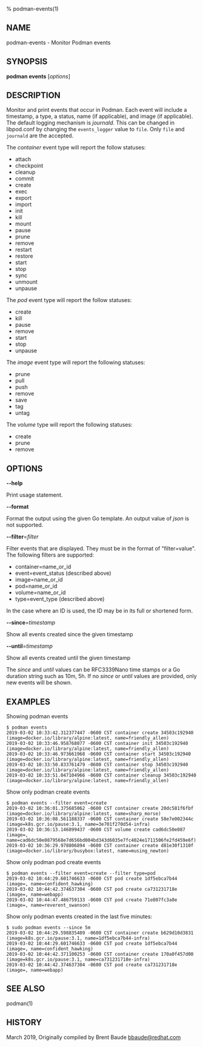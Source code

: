 % podman-events(1)

## NAME
podman\-events - Monitor Podman events

## SYNOPSIS
**podman events** [*options*]

## DESCRIPTION

Monitor and print events that occur in Podman. Each event will include a timestamp,
a type, a status, name (if applicable), and image (if applicable).  The default logging
mechanism is *journald*. This can be changed in libpod.conf by changing the `events_logger`
value to `file`.  Only `file` and `journald` are the accepted.

The *container* event type will report the follow statuses:
 * attach
 * checkpoint
 * cleanup
 * commit
 * create
 * exec
 * export
 * import
 * init
 * kill
 * mount
 * pause
 * prune
 * remove
 * restart
 * restore
 * start
 * stop
 * sync
 * unmount
 * unpause

The *pod* event type will report the follow statuses:
 * create
 * kill
 * pause
 * remove
 * start
 * stop
 * unpause

The *image* event type will report the following statuses:
 * prune
 * pull
 * push
 * remove
 * save
 * tag
 * untag

The *volume* type will report the following statuses:
 * create
 * prune
 * remove


## OPTIONS

**--help**

Print usage statement.

**--format**

Format the output using the given Go template.  An output value of *json* is not supported.


**--filter**=*filter*

Filter events that are displayed.  They must be in the format of "filter=value".  The following
filters are supported:
 * container=name_or_id
 * event=event_status (described above)
 * image=name_or_id
 * pod=name_or_id
 * volume=name_or_id
 * type=event_type (described above)

In the case where an ID is used, the ID may be in its full or shortened form.

**--since**=*timestamp*

Show all events created since the given timestamp


**--until**=*timestamp*

Show all events created until the given timestamp

The *since* and *until* values can be RFC3339Nano time stamps or a Go duration string such as 10m, 5h. If no
*since* or *until* values are provided, only new events will be shown.

## EXAMPLES

Showing podman events
```
$ podman events
2019-03-02 10:33:42.312377447 -0600 CST container create 34503c192940 (image=docker.io/library/alpine:latest, name=friendly_allen)
2019-03-02 10:33:46.958768077 -0600 CST container init 34503c192940 (image=docker.io/library/alpine:latest, name=friendly_allen)
2019-03-02 10:33:46.973661968 -0600 CST container start 34503c192940 (image=docker.io/library/alpine:latest, name=friendly_allen)
2019-03-02 10:33:50.833761479 -0600 CST container stop 34503c192940 (image=docker.io/library/alpine:latest, name=friendly_allen)
2019-03-02 10:33:51.047104966 -0600 CST container cleanup 34503c192940 (image=docker.io/library/alpine:latest, name=friendly_allen)
```

Show only podman create events
```
$ podman events --filter event=create
2019-03-02 10:36:01.375685062 -0600 CST container create 20dc581f6fbf (image=docker.io/library/alpine:latest, name=sharp_morse)
2019-03-02 10:36:08.561188337 -0600 CST container create 58e7e002344c (image=k8s.gcr.io/pause:3.1, name=3e701f270d54-infra)
2019-03-02 10:36:13.146899437 -0600 CST volume create cad6dc50e087 (image=, name=cad6dc50e0879568e7d656bd004bd343d6035e7fc4024e1711506fe2fd459e6f)
2019-03-02 10:36:29.978806894 -0600 CST container create d81e30f1310f (image=docker.io/library/busybox:latest, name=musing_newton)
```

Show only podman pod create events
```
$ podman events --filter event=create --filter type=pod
2019-03-02 10:44:29.601746633 -0600 CST pod create 1df5ebca7b44 (image=, name=confident_hawking)
2019-03-02 10:44:42.374637304 -0600 CST pod create ca731231718e (image=, name=webapp)
2019-03-02 10:44:47.486759133 -0600 CST pod create 71e807fc3a8e (image=, name=reverent_swanson)
```

Show only podman events created in the last five minutes:
```
$ sudo podman events --since 5m
2019-03-02 10:44:29.598835409 -0600 CST container create b629d10d3831 (image=k8s.gcr.io/pause:3.1, name=1df5ebca7b44-infra)
2019-03-02 10:44:29.601746633 -0600 CST pod create 1df5ebca7b44 (image=, name=confident_hawking)
2019-03-02 10:44:42.371100253 -0600 CST container create 170a0f457d00 (image=k8s.gcr.io/pause:3.1, name=ca731231718e-infra)
2019-03-02 10:44:42.374637304 -0600 CST pod create ca731231718e (image=, name=webapp)
```

## SEE ALSO
podman(1)

## HISTORY
March 2019, Originally compiled by Brent Baude <bbaude@redhat.com>
